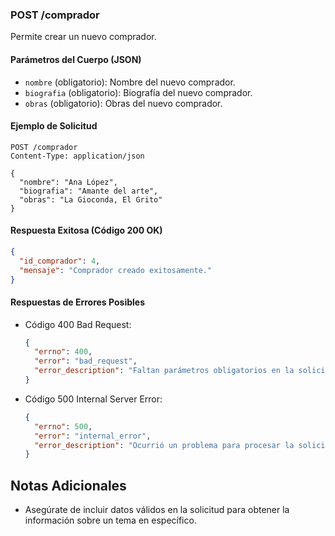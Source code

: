 ### POST /comprador

Permite crear un nuevo comprador.

#### Parámetros del Cuerpo (JSON)
- `nombre` (obligatorio): Nombre del nuevo comprador.
- `biografia` (obligatorio): Biografía del nuevo comprador.
- `obras` (obligatorio): Obras del nuevo comprador.

#### Ejemplo de Solicitud
```http
POST /comprador
Content-Type: application/json

{
  "nombre": "Ana López",
  "biografia": "Amante del arte",
  "obras": "La Gioconda, El Grito"
}
```

#### Respuesta Exitosa (Código 200 OK)
```json
{
  "id_comprador": 4,
  "mensaje": "Comprador creado exitosamente."
}
```

#### Respuestas de Errores Posibles
- Código 400 Bad Request:
  ```json
  {
    "errno": 400,
    "error": "bad_request",
    "error_description": "Faltan parámetros obligatorios en la solicitud."
  }
  ```

- Código 500 Internal Server Error:
  ```json
  {
    "errno": 500,
    "error": "internal_error",
    "error_description": "Ocurrió un problema para procesar la solicitud"
  }
  ```

## Notas Adicionales

- Asegúrate de incluir datos válidos en la solicitud para obtener la información sobre un tema en específico.
